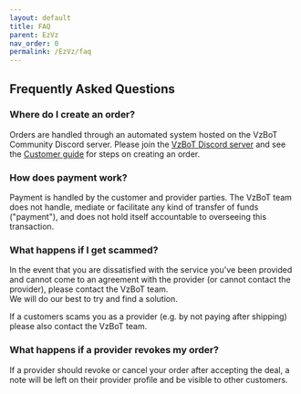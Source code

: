 ```yaml
---
layout: default
title: FAQ
parent: EzVz
nav_order: 0
permalink: /EzVz/faq
---
```


## Frequently Asked Questions

### Where do I create an order?

Orders are handled through an automated system hosted on the VzBoT Community Discord server. Please join the [VzBoT Discord server](https://discord.gg/vzbot) and see the [Customer guide](/EzVz/how-it-works/customers) for steps on creating an order.

### How does payment work?

Payment is handled by the customer and provider parties. The VzBoT team does not handle, mediate or facilitate any kind of transfer of funds ("payment"), and does not hold itself accountable to overseeing this transaction.

### What happens if I get scammed?

In the event that you are dissatisfied with the service you've been provided and cannot come to an agreement with the provider (or cannot contact the provider), please contact the VzBoT team.  
We will do our best to try and find a solution.

If a customers scams you as a provider (e.g. by not paying after shipping) please also contact the VzBoT team.

### What happens if a provider revokes my order?

If a provider should revoke or cancel your order after accepting the deal, a note will be left on their provider profile and be visible to other customers.
